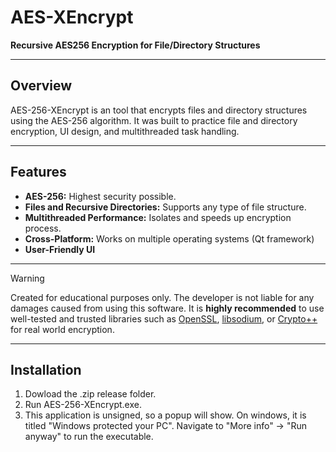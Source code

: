 # AES-XEncrypt

**Recursive AES256 Encryption for File/Directory Structures**

---

## Overview

AES-256-XEncrypt is an tool that encrypts files and directory structures using the AES-256 algorithm.
It was built to practice file and directory encryption, UI design, and multithreaded task handling.

---

## Features

- **AES-256:** Highest security possible.
- **Files and Recursive Directories:** Supports any type of file structure.
- **Multithreaded Performance:** Isolates and speeds up encryption process.
- **Cross-Platform:** Works on multiple operating systems (Qt framework)
- **User-Friendly UI**

---

> [!WARNING]  
> Created for educational purposes only. The developer is not liable for any damages caused from using this software. It is **highly recommended** to use well-tested and trusted libraries such as [OpenSSL](https://www.openssl.org), [libsodium](https://libsodium.org), or [Crypto++](https://www.cryptopp.com) for real world encryption.

---

## Installation

1. Dowload the .zip release folder.
2. Run AES-256-XEncrypt.exe.
3. This application is unsigned, so a popup will show. On windows, it is titled "Windows protected your PC". Navigate to "More info" -> "Run anyway" to run the executable.
